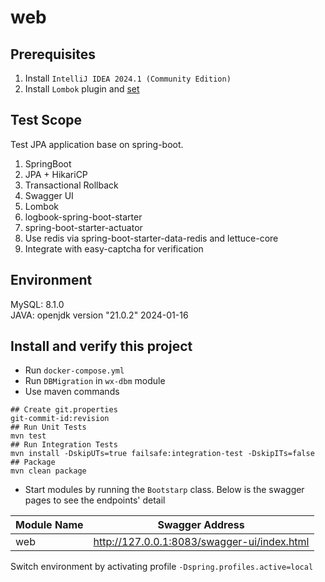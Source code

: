 # web
## Prerequisites
1. Install `IntelliJ IDEA 2024.1 (Community Edition)`
2. Install `Lombok` plugin and [set](https://www.baeldung.com/lombok-ide)
## Test Scope
Test JPA application base on spring-boot.  
1. SpringBoot
2. JPA + HikariCP
3. Transactional Rollback
4. Swagger UI
5. Lombok
6. logbook-spring-boot-starter
7. spring-boot-starter-actuator
8. Use redis via spring-boot-starter-data-redis and lettuce-core
9. Integrate with easy-captcha for verification
	
## Environment 
MySQL: 8.1.0  
JAVA: openjdk version "21.0.2" 2024-01-16  

## Install and verify this project
- Run `docker-compose.yml`
- Run `DBMigration` in `wx-dbm` module
- Use maven commands
```shell
## Create git.properties
git-commit-id:revision
## Run Unit Tests
mvn test
## Run Integration Tests
mvn install -DskipUTs=true failsafe:integration-test -DskipITs=false
## Package
mvn clean package
```
- Start modules by running the `Bootstarp` class. Below is the swagger pages to see the endpoints' detail

| Module Name | Swagger Address                             |
|-------------|---------------------------------------------|
| web         | http://127.0.0.1:8083/swagger-ui/index.html |

Switch environment by activating profile `-Dspring.profiles.active=local`